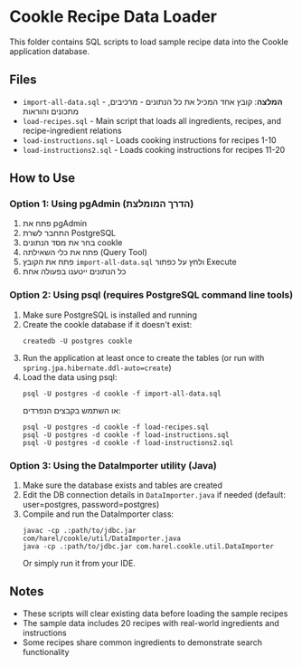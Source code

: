 # Cookle Recipe Data Loader

This folder contains SQL scripts to load sample recipe data into the Cookle application database.

## Files

- `import-all-data.sql` - **המלצה**: קובץ אחד המכיל את כל הנתונים - מרכיבים, מתכונים והוראות
- `load-recipes.sql` - Main script that loads all ingredients, recipes, and recipe-ingredient relations
- `load-instructions.sql` - Loads cooking instructions for recipes 1-10
- `load-instructions2.sql` - Loads cooking instructions for recipes 11-20

## How to Use

### Option 1: Using pgAdmin (הדרך המומלצת)

1. פתח את pgAdmin
2. התחבר לשרת PostgreSQL 
3. בחר את מסד הנתונים cookle
4. פתח את כלי השאילתה (Query Tool)
5. פתח את הקובץ `import-all-data.sql` ולחץ על כפתור Execute
6. כל הנתונים ייטענו בפעולה אחת

### Option 2: Using psql (requires PostgreSQL command line tools)

1. Make sure PostgreSQL is installed and running
2. Create the cookle database if it doesn't exist:
   ```
   createdb -U postgres cookle
   ```
3. Run the application at least once to create the tables (or run with `spring.jpa.hibernate.ddl-auto=create`)
4. Load the data using psql:
   ```
   psql -U postgres -d cookle -f import-all-data.sql
   ```
   או השתמש בקבצים הנפרדים:
   ```
   psql -U postgres -d cookle -f load-recipes.sql
   psql -U postgres -d cookle -f load-instructions.sql
   psql -U postgres -d cookle -f load-instructions2.sql
   ```

### Option 3: Using the DataImporter utility (Java)

1. Make sure the database exists and tables are created
2. Edit the DB connection details in `DataImporter.java` if needed (default: user=postgres, password=postgres)
3. Compile and run the DataImporter class:
   ```
   javac -cp .:path/to/jdbc.jar com/harel/cookle/util/DataImporter.java
   java -cp .:path/to/jdbc.jar com.harel.cookle.util.DataImporter
   ```
   Or simply run it from your IDE.

## Notes

- These scripts will clear existing data before loading the sample recipes
- The sample data includes 20 recipes with real-world ingredients and instructions
- Some recipes share common ingredients to demonstrate search functionality 